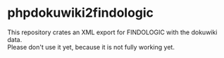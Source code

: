 # phpdokuwiki2findologic
This repository crates an XML export for FINDOLOGIC with the dokuwiki data. \
Please don't use it yet, because it is not fully working yet.
